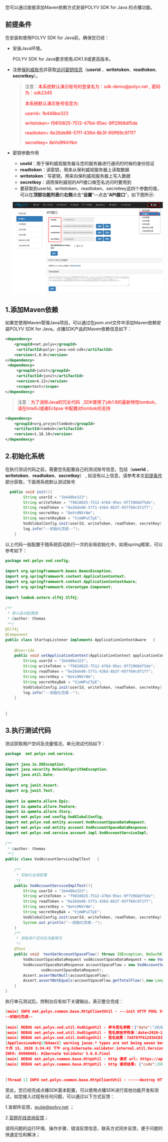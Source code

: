



您可以通过直接添加Maven依赖方式安装POLYV SDK for Java 的点播功能。 

## 前提条件

在安装和使用POLYV SDK for Java前，确保您已经：

- 安装Java环境。

  POLYV SDK for Java要求使用JDK1.8或更高版本。

- 注册[保利威账号](https://www.polyv.net/)并获取[访问密钥信息](http://my.polyv.net/secure/setting/api)（**userid** 、**writetoken**、**readtoken**、**secretkey**）。

  > 注意：<font color=#FF0000 >本系统默认演示账号的登录名为：sdk-demo\@polyv.net   ,   密码为：sdk2345</font>  
  >
  > <font color=#FF0000 >本系统默认演示账号信息为:
  >
  > userid= 1b448be323  
  >
  > writetoken= f9810825-7512-476d-95ec-9ff2968df5de  
  >
  >  readtoken= 6e26de86-57f1-436d-8b3f-95ff69c971f7 
  >
  >  secretkey= 8eVs9NVrNm </font>
  
   
  
- 密钥参数作用
  
  - **useId**：用于保利威视服务器与您的服务器进行通讯的时候的身份验证
  - **readtoken**：读密钥，用来从保利威视服务器上读取数据
  - **writetoken**：写密钥，用来向保利威视服务器上写入数据
  - **secretkey**：调用保利威视的API接口做签名访问时要用到
  - 要获取到userId、writetoken、readtoken、secretkey这四个参数的值，可以在**顶部功能列表**的**右侧**点击“**设置**”—点击“**API接口**”，如下图所示:
  
  ![QQ图片20160621162908](img/QQ%E5%9B%BE%E7%89%8720160621162908.png)

## 1.添加Maven依赖 

如果您使用Maven管理Java项目，可以通过在pom.xml文件中添加Maven依赖安装POLYV SDK for Java。点播SDK产品的Maven依赖信息如下： 

```xml
<dependency>
    <groupId>net.polyv</groupId>
     <artifactId>polyv-java-vod-sdk</artifactId>
    <version>1.0.0</version>
</dependency>
 <dependency>
     <groupId>junit</groupId>
     <artifactId>junit</artifactId>
     <version>4.12</version>
     <scope>test</scope>
</dependency>
```

> 注意：<font color=#FF0000 >为了消除Java的冗长代码  ,SDK使用了jdk1.8的最新特性lombok，请在IntelliJ或者Eclipse 中配置对lombok的支持 </font>

```xml
<dependency>
    <groupId>org.projectlombok</groupId>
    <artifactId>lombok</artifactId>
    <version>1.18.10</version>
</dependency>
```

## 2.初始化系统

在执行测试代码之前，需要您先配置自己的测试账号信息，包括（**userid** 、**writetoken**、**readtoken**、**secretkey**） , 如没有以上信息，请参考本文[前提条件](/quick_start?id=前提条件)部分获取，下面用系统默认测试账号

````java
  public void init(){
        String userId = "1b448be323";
        String writeToken = "f9810825-7512-476d-95ec-9ff2968df5de";
        String readToken = "6e26de86-57f1-436d-8b3f-95ff69c971f7";
        String secretKey = "8eVs9NVrNm";
        String secretKeyBak = "VjmWPuCTpE";
        VodGlobalConfig.init(userId, writeToken, readToken, secretKey);
        log.info("--初始化完成--");
    }
````

以上代码一般配置于随系统启动执行一次的全局初始化中，如用spring框架，可以参考如下：

````java
package net.polyv.vod.config;

import org.springframework.beans.BeansException;
import org.springframework.context.ApplicationContext;
import org.springframework.context.ApplicationContextAware;
import org.springframework.stereotype.Component;

import lombok.extern.slf4j.Slf4j;

/**
 * 默认启动配置类
 * @author: thomas
 **/
@Slf4j
@Component
public class StartupListener implements ApplicationContextAware   {
    
    @Override
    public void setApplicationContext(ApplicationContext applicationContext) throws BeansException {
        String userId = "1b448be323";
        String writeToken = "f9810825-7512-476d-95ec-9ff2968df5de";
        String readToken = "6e26de86-57f1-436d-8b3f-95ff69c971f7";
        String secretKey = "8eVs9NVrNm";
        String secretKeyBak = "VjmWPuCTpE";
        VodGlobalConfig.init(userId, writeToken, readToken, secretKey);
        log.info("--初始化完成--");
    }
    
    
}
````



## 3.执行测试代码

测试获取用户空间及流量情况，单元测试代码如下：

```java
package  net.polyv.vod.service;

import java.io.IOException;
import java.security.NoSuchAlgorithmException;
import java.util.Date;

import org.junit.Assert;
import org.junit.Test;

import io.qameta.allure.Epic;
import io.qameta.allure.Feature;
import io.qameta.allure.Story;
import net.polyv.vod.config.VodGlobalConfig;
import net.polyv.vod.entity.account.VodAccountSpaceDataRequest;
import net.polyv.vod.entity.account.VodAccountSpaceDataResponse;
import net.polyv.vod.service.account.impl.VodAccountServiceImpl;

/**
 * @author: thomas
 **/
public class VodAccountServiceImplTest   {
    
    /**
     * 初始化全局配置
     */
    public VodAccountServiceImplTest(){
        String userId = "1b448be323";
        String writeToken = "f9810825-7512-476d-95ec-9ff2968df5de";
        String readToken = "6e26de86-57f1-436d-8b3f-95ff69c971f7";
        String secretKey = "8eVs9NVrNm";
        String secretKeyBak = "VjmWPuCTpE";
        VodGlobalConfig.init(userId, writeToken, readToken, secretKey);
        System.out.println("--初始化完成--");
    }
    /**
     * 获取用户空间及流量情况
     */
    @Test
    public void  testGetAccountSpaceFlow() throws IOException, NoSuchAlgorithmException {
        VodAccountSpaceDataRequest vodAccountSpaceDataRequest = new VodAccountSpaceDataRequest().setDate("2020-10-13");
        VodAccountSpaceDataResponse accountSpaceFlow = new VodAccountServiceImpl().getAccountSpaceFlow(
                vodAccountSpaceDataRequest);
        Assert.assertNotNull(accountSpaceFlow);
        Assert.assertNotEquals(accountSpaceFlow.getTotalFlow(),new Long(0));
    }
} 
```

执行单元测试后，控制台应有如下关键输出，表示整合完成：

```JSON
[main] INFO net.polyv.common.base.HttpClientUtil - ---init HTTP POOL httpClient ----
--初始化完成--

[main] DEBUG net.polyv.vod.util.VodSignUtil - 参与签名参数：{"date":"2020-10-13","requestId":"e3a896bead224fefb9f4410a46e3ad3b","userid":"1b448be323","ptime":"1602747282665"}
[main] DEBUG net.polyv.vod.util.VodSignUtil - 签名原始字符串：date=2020-10-13&ptime=1602747282665&requestId=e3a896bead224fefb9f4410a46e3ad3b&userid=1b448be3238eVs9NVrNm
[main] DEBUG net.polyv.vod.util.VodSignUtil - 签名结果：7A8787F61283ACD3A7B6EC3058EA0BF559795725
[AppClassLoader@18b4aac2] warning javax.* types are not being woven because the weaver option '-Xset:weaveJavaxPackages=true' has not been specified
十月 15, 2020 3:34:43 下午 org.hibernate.validator.internal.util.Version <clinit>
INFO: HV000001: Hibernate Validator 5.0.0.Final
[main] DEBUG net.polyv.common.base.HttpUtil - http 请求 url: https://api.polyv.net/v2/user/1b448be323/main?date=2020-10-13&requestId=e3a896bead224fefb9f4410a46e3ad3b&sign=7A8787F61283ACD3A7B6EC3058EA0BF559795725&userid=1b448be323&ptime=1602747282665 , 请求参数: {"date":"2020-10-13","ptime":"1602747282665","requestId":"e3a896bead224fefb9f4410a46e3ad3b","sign":"7A8787F61283ACD3A7B6EC3058EA0BF559795725","userid":"1b448be323"}
[main] DEBUG net.polyv.common.base.HttpUtil - http 请求结果: {"code":200,"status":"success","message":"success","data":{"videoCount":3,"totalFlow":21474836480,"usedSpace":0,"usedFlow":0,"totalSpace":21474836480,"userId":"1b448be323","email":"sdk-demo@polyv.net"}}


[Thread-1] INFO net.polyv.common.base.HttpClientUtil - -----destroy HTTP POOL httpClient------
```



至此，您已经完成点播SDK基本配置，可以使用点播SDK进行其他功能开发和测试，如您接入过程有任何问题，可以通过以下方式反馈：

1.发邮件反馈，wujie@polyv.net ；

2.[官网在线咨询反馈](https://www.polyv.net/)；

请将问题的运行环境、操作步骤、错误反馈信息、联系方式同步反馈，便于问题的快速定位和解决； 


















